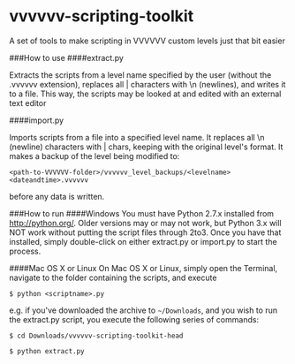 vvvvvv-scripting-toolkit
========================

A set of tools to make scripting in VVVVVV custom levels just that bit easier

###How to use
####extract.py

Extracts the scripts from a level name specified by the user (without the .vvvvvv extension), replaces all | characters with \n (newlines), and writes it to a file. This way, the scripts may be looked at and edited with an external text editor

####import.py

Imports scripts from a file into a specified level name. It replaces all \n (newline) characters with | chars, keeping with the original level's format. It makes a backup of the level being modified to:

`<path-to-VVVVVV-folder>/vvvvvv_level_backups/<levelname><dateandtime>.vvvvvv`

before any data is written.

###How to run
####Windows
You must have Python 2.7.x installed from <http://python.org/>. Older versions may or may not work, but Python 3.x will NOT work without putting the script files through 2to3. Once you have that installed, simply double-click on either extract.py or import.py to start the process.

####Mac OS X or Linux
On Mac OS X or Linux, simply open the Terminal, navigate to the folder containing the scripts, and execute

`$ python <scriptname>.py`

e.g. if you've downloaded the archive to `~/Downloads`, and you wish to run the extract.py script, you execute the following series of commands:

`$ cd Downloads/vvvvvv-scripting-toolkit-head`

`$ python extract.py`

